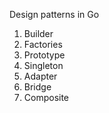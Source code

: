 Design patterns in Go

1) Builder
2) Factories
3) Prototype
4) Singleton
5) Adapter
6) Bridge
7) Composite